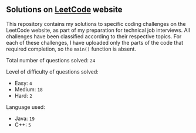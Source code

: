 ## Solutions on [LeetCode](https://leetcode.com/) website

This repository contains my solutions to specific coding challenges on the LeetCode website, as part of my preparation for technical job interviews. All challenges have been classified according to their respective topics. For each of these challenges, I have uploaded only the parts of the code that required completion, so the `main()` function is absent.

Total number of questions solved: `24`

Level of difficulty of questions solved:
* Easy: `4`
* Medium: `18`
* Hard: `2`

Language used:
* Java: `19`
* C++: `5`
